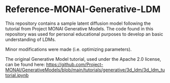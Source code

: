# Reference-MONAI-Generative-LDM

This repository contains a sample latent diffusion model following the tutorial from Project MONAI Generative Models. The code found in this repository was used for personal educational purposes to develop an basic understanding of LDMs.

Minor modifications were made (i.e. optimizing parameters).

The original Generative Model tutorial, used under the Apache 2.0 license, can be found here: https://github.com/Project-MONAI/GenerativeModels/blob/main/tutorials/generative/3d_ldm/3d_ldm_tutorial.ipynb
